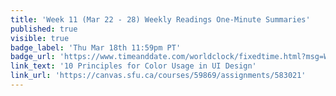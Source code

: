 ```yaml
---
title: 'Week 11 (Mar 22 - 28) Weekly Readings One-Minute Summaries'
published: true
visible: true
badge_label: 'Thu Mar 18th 11:59pm PT'
badge_url: 'https://www.timeanddate.com/worldclock/fixedtime.html?msg=Week+2+%28Sep+12+-+18%29+Weekly+Readings+One-Minute+Summaries+Due+Date&iso=20210318T2359&p1=256'
link_text: '10 Principles for Color Usage in UI Design'
link_url: 'https://canvas.sfu.ca/courses/59869/assignments/583021'
---
```

